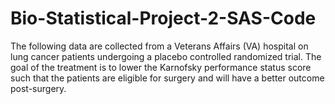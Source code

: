 # Bio-Statistical-Project-2-SAS-Code
The following data are collected from a Veterans Affairs (VA) hospital on lung cancer patients undergoing a placebo controlled randomized trial. The goal of the treatment is to lower the Karnofsky performance status score such that the patients are eligible for surgery and will have a better outcome post-surgery.
